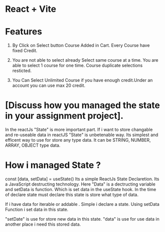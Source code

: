 # React + Vite

<!-- Add at least 3 Project features
Discuss how you managed the state in your assignment project. -->

# Features

1. By Click on Select button Course Added in Cart. Every Course have fixed Credit.

2. You are not able to select already Select same course at a time. You are able to select 1 course for one time. Course duplicate selections resticted.

3. You Can Select Unlimited Course if you have enough credit.Under an account you can use max 20 credit.

# [Discuss how you managed the state in your assignment project].

In the reactJs "State" is more important part. If i want to store changable and re-useable data in reactJS "State" is unbetenable way. Its simplest and efficent way to use for store any type data. It can be STRING, NUMBER, ARRAY, OBJECT type data.

# How i managed State ?

const [data, setData] = useState()
Its a simple ReactJs State Declaretion. Its a JavaScript destructing technology. Here "Data" is a dectructing variable and setData is function. Which is set data in the useState hook.
In the time of declare state must declare this state is store what type of data.

If i have data for iterable or addable . Simple i declare a state. Using setData Function i set data in this state.

"setDate" is use for store new data in this state.
"data" is use for use data in another place i need this stored data.
